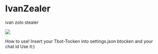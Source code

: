# IvanZealer
<p>ivan zolo stealer</p>
<P><img src="https://img.itch.zone/aW1nLzc5NDA2ODYucG5n/original/osqvga.png"></P>
How to use! 
Insert your Tbot-Tocken into settings.json btocken and your chat id 
Use it:)

